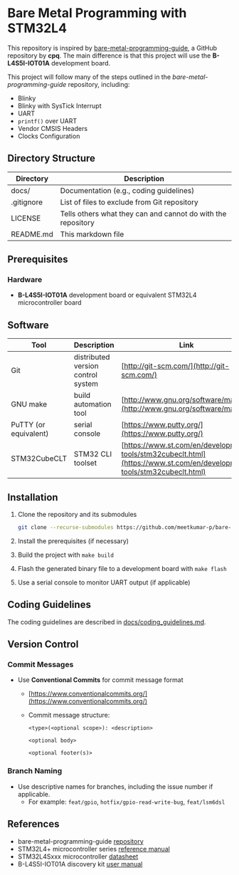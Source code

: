 # Bare Metal Programming with STM32L4

This repository is inspired by [bare-metal-programming-guide](https://github.com/cpq/bare-metal-programming-guide), a GitHub repository by **cpq**. The main difference is that this project will use the **B-L4S5I-IOT01A** development board.

This project will follow many of the steps outlined in the *bare-metal-programming-guide* repository, including:

- Blinky
- Blinky with SysTick Interrupt
- UART
- `printf()` over UART
- Vendor CMSIS Headers
- Clocks Configuration

## Directory Structure

| Directory        | Description                                                           |
|------------------|-----------------------------------------------------------------------|
| docs/            | Documentation (e.g., coding guidelines)                               |
| .gitignore       | List of files to exclude from Git repository                          |
| LICENSE          | Tells others what they can and cannot do with the repository          |
| README.md        | This markdown file                                                    |

## Prerequisites

### Hardware

- **B-L4S5I-IOT01A** development board or equivalent STM32L4 microcontroller board

## Software

| Tool                  | Description                        | Link                                                                                                                   |
|-----------------------|------------------------------------|------------------------------------------------------------------------------------------------------------------------|
| Git                   | distributed version control system | [http://git-scm.com/](http://git-scm.com/)                                                                             |
| GNU make              | build automation tool              | [http://www.gnu.org/software/make/](http://www.gnu.org/software/make/)                                                 |
| PuTTY (or equivalent) | serial console                     | [https://www.putty.org/](https://www.putty.org/)                                                                       |
| STM32CubeCLT          | STM32 CLI toolset                  | [https://www.st.com/en/development-tools/stm32cubeclt.html](https://www.st.com/en/development-tools/stm32cubeclt.html) |

## Installation

1. Clone the repository and its submodules

    ```bash
    git clone --recurse-submodules https://github.com/meetkumar-p/bare-metal-programming-with-stm32l4.git
    ```

2. Install the prerequisites (if necessary)

3. Build the project with `make build`

4. Flash the generated binary file to a development board with `make flash`

5. Use a serial console to monitor UART output (if applicable)

## Coding Guidelines

The coding guidelines are described in [docs/coding_guidelines.md](docs/coding_guidelines.md).

## Version Control

### Commit Messages

- Use **Conventional Commits** for commit message format
  - [https://www.conventionalcommits.org/](https://www.conventionalcommits.org/)
  - Commit message structure:

    ```text
    <type>(<optional scope>): <description>

    <optional body>

    <optional footer(s)>
    ```

### Branch Naming

- Use descriptive names for branches, including the issue number if applicable.
  - For example: `feat/gpio`, `hotfix/gpio-read-write-bug`, `feat/lsm6dsl`

## References

- bare-metal-programming-guide [repository](https://github.com/cpq/bare-metal-programming-guide)
- STM32L4+ microcontroller series [reference manual](https://www.st.com/resource/en/reference_manual/rm0432-stm32l4-series-advanced-armbased-32bit-mcus-stmicroelectronics.pdf)
- STM32L4Sxxx microcontroller [datasheet](https://www.st.com/resource/en/datasheet/stm32l4s5vi.pdf)
- B-L4S5I-IOT01A discovery kit [user manual](https://www.st.com/resource/en/user_manual/um2708-discovery-kit-for-iot-node-multichannel-communication-with-stm32l4-series-stmicroelectronics.pdf)
